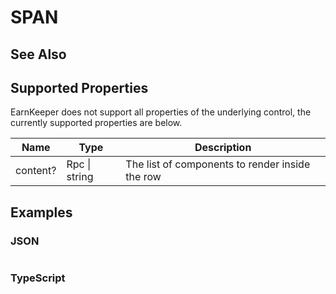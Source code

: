 # SPAN

## See Also

## Supported Properties

EarnKeeper does not support all properties of the underlying control, the currently supported properties are below.

| Name     | Type          | Description                                     |
| -------- | ------------- | ----------------------------------------------- |
| content? | Rpc \| string | The list of components to render inside the row |

## Examples

### JSON

```json
```

### TypeScript

```javascript
```
